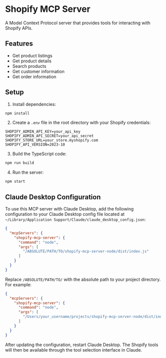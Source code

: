 # Shopify MCP Server

A Model Context Protocol server that provides tools for interacting with Shopify APIs.

## Features

- Get product listings
- Get product details
- Search products
- Get customer information
- Get order information

## Setup

1. Install dependencies:
```bash
npm install
```

2. Create a `.env` file in the root directory with your Shopify credentials:
```
SHOPIFY_ADMIN_API_KEY=your_api_key
SHOPIFY_ADMIN_API_SECRET=your_api_secret
SHOPIFY_STORE_URL=your_store.myshopify.com
SHOPIFY_API_VERSION=2023-10
```

3. Build the TypeScript code:
```bash
npm run build
```

4. Run the server:
```bash
npm start
```

## Claude Desktop Configuration

To use this MCP server with Claude Desktop, add the following configuration to your Claude Desktop config file located at `~/Library/Application Support/Claude/claude_desktop_config.json`:

```json
{
  "mcpServers": {
    "shopify-mcp-server": {
      "command": "node",
      "args": [
        "/ABSOLUTE/PATH/TO/shopify-mcp-server-node/dist/index.js"
      ]
    }
  }
}
```

Replace `/ABSOLUTE/PATH/TO/` with the absolute path to your project directory. For example:

```json
{
  "mcpServers": {
    "shopify-mcp-server": {
      "command": "node",
      "args": [
        "/Users/your_username/projects/shopify-mcp-server-node/dist/index.js"
      ]
    }
  }
}
```

After updating the configuration, restart Claude Desktop. The Shopify tools will then be available through the tool selection interface in Claude. 